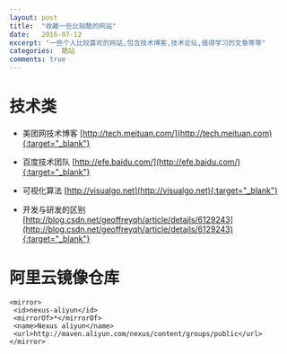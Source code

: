 ```yaml
---
layout: post
title:  "收藏一些比较酷的网站"
date:   2016-07-12
excerpt: "一些个人比较喜欢的网站,包含技术博客,技术论坛,值得学习的文章等等"
categories:  酷站
comments: true
---
```


# 技术类

- 美团网技术博客
 [http://tech.meituan.com/](http://tech.meituan.com){:target="_blank"}
 
 - 百度技术团队
 [http://efe.baidu.com/](http://efe.baidu.com/){:target="_blank"}
 
 - 可视化算法
 [http://visualgo.net](http://visualgo.net){:target="_blank"}

 - 开发与研发的区别
 [http://blog.csdn.net/geoffreyqh/article/details/6129243](http://blog.csdn.net/geoffreyqh/article/details/6129243){:target="_blank"}
 
 # 阿里云镜像仓库
 
    <mirror>
     <id>nexus-aliyun</id>
     <mirrorOf>*</mirrorOf>
     <name>Nexus aliyun</name>
     <url>http://maven.aliyun.com/nexus/content/groups/public</url>
    </mirror>